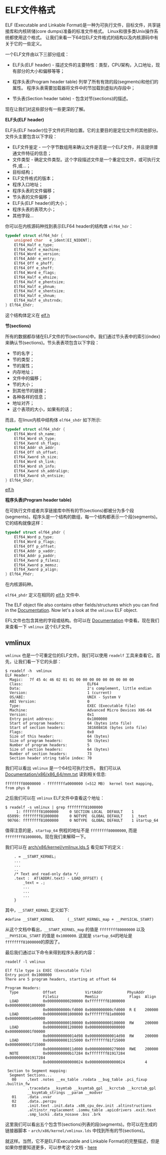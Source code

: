 ELF文件格式
================================================================================

ELF (Executable and Linkable Format)是一种为可执行文件，目标文件，共享链接库和内核转储(core dumps)准备的标准文件格式。 Linux和很多类Unix操作系统都使用这个格式。 让我们来看一下64位ELF文件格式的结构以及内核源码中有关于它的一些定义。

一个ELF文件由以下三部分组成：

* ELF头(ELF header) - 描述文件的主要特性：类型，CPU架构，入口地址，现有部分的大小和偏移等等；

* 程序头表(Program header table) 列举了所有有效的段(segments)和他们的属性。 程序头表需要加载器将文件中的节加载到虚拟内存段中；

* 节头表(Section header table) - 包含对节(sections)的描述。

现在让我们对这些部分有一些更深的了解。

**ELF头(ELF header)**

ELF头(ELF header)位于文件的开始位置。它的主要目的是定位文件的其他部分。文件头主要包含以下字段：

* ELF文件鉴定 - 一个字节数组用来确认文件是否是一个ELF文件，并且提供普通文件特征的信息；
* 文件类型 - 确定文件类型。这个字段描述文件是一个重定位文件，或可执行文件,或...；
* 目标结构；
* ELF文件格式的版本；
* 程序入口地址；
* 程序头表的文件偏移；
* 节头表的文件偏移；
* ELF头(ELF header)的大小；
* 程序头表的表项大小；
* 其他字段...

你可以在内核源码种找到表示ELF64 header的结构体 `elf64_hdr`：

```C
typedef struct elf64_hdr {
	unsigned char	e_ident[EI_NIDENT];
	Elf64_Half e_type;
	Elf64_Half e_machine;
	Elf64_Word e_version;
	Elf64_Addr e_entry;
	Elf64_Off e_phoff;
	Elf64_Off e_shoff;
	Elf64_Word e_flags;
	Elf64_Half e_ehsize;
	Elf64_Half e_phentsize;
	Elf64_Half e_phnum;
	Elf64_Half e_shentsize;
	Elf64_Half e_shnum;
	Elf64_Half e_shstrndx;
} Elf64_Ehdr;
```

这个结构体定义在 [elf.h](https://github.com/torvalds/linux/blob/master/include/uapi/linux/elf.h#L220)

**节(sections)**

所有的数据都存储在ELF文件的节(sections)中。我们通过节头表中的索引(index)来确认节(sections)。节头表表项包含以下字段：

* 节的名字；
* 节的类型；
* 节的属性；
* 内存地址；
* 文件中的偏移；
* 节的大小；
* 到其他节的链接；
* 各种各样的信息；
* 地址对齐；
* 这个表项的大小，如果有的话；

而且，在linux内核中结构体 `elf64_shdr` 如下所示:

```C
typedef struct elf64_shdr {
	Elf64_Word sh_name;
	Elf64_Word sh_type;
	Elf64_Xword sh_flags;
	Elf64_Addr sh_addr;
	Elf64_Off sh_offset;
	Elf64_Xword sh_size;
	Elf64_Word sh_link;
	Elf64_Word sh_info;
	Elf64_Xword sh_addralign;
	Elf64_Xword sh_entsize;
} Elf64_Shdr;
```

[elf.h](https://github.com/torvalds/linux/blob/master/include/uapi/linux/elf.h#L312)

**程序头表(Program header table)**

在可执行文件或者共享链接库中所有的节(sections)都被分为多个段(segments)。程序头是一个结构的数组，每一个结构都表示一个段(segments)。它的结构就像这样：

```C
typedef struct elf64_phdr {
	Elf64_Word p_type;
	Elf64_Word p_flags;
	Elf64_Off p_offset;
	Elf64_Addr p_vaddr;
	Elf64_Addr p_paddr;
	Elf64_Xword p_filesz;
	Elf64_Xword p_memsz;
	Elf64_Xword p_align;
} Elf64_Phdr;
```

在内核源码种。

`elf64_phdr` 定义在相同的 [elf.h](https://github.com/torvalds/linux/blob/master/include/uapi/linux/elf.h#L254) 文件中.

The ELF object file also contains other fields/structures which you can find in the [Documentation](http://www.uclibc.org/docs/elf-64-gen.pdf). Now let's a look at the `vmlinux` ELF object.

EFL文件也包含其他的字段或结构。你可以在 [Documentation](http://www.uclibc.org/docs/elf-64-gen.pdf) 中查看。现在我们来查看一下 `vmlinux` 这个ELF文件。

vmlinux
--------------------------------------------------------------------------------

`vmlinux` 也是一个可重定位的ELF文件。我们可以使用 `readelf` 工具来查看它。首先，让我们看一下它的头部：

```
$ readelf -h  vmlinux
ELF Header:
  Magic:   7f 45 4c 46 02 01 01 00 00 00 00 00 00 00 00 00 
  Class:                             ELF64
  Data:                              2's complement, little endian
  Version:                           1 (current)
  OS/ABI:                            UNIX - System V
  ABI Version:                       0
  Type:                              EXEC (Executable file)
  Machine:                           Advanced Micro Devices X86-64
  Version:                           0x1
  Entry point address:               0x1000000
  Start of program headers:          64 (bytes into file)
  Start of section headers:          381608416 (bytes into file)
  Flags:                             0x0
  Size of this header:               64 (bytes)
  Size of program headers:           56 (bytes)
  Number of program headers:         5
  Size of section headers:           64 (bytes)
  Number of section headers:         73
  Section header string table index: 70
```

我们可以看出 `vmlinux` 是一个64位可执行文件。
我们可以从 [Documentation/x86/x86_64/mm.txt](https://github.com/torvalds/linux/blob/master/Documentation/x86/x86_64/mm.txt#L19) 读到相关信息:

```
ffffffff80000000 - ffffffffa0000000 (=512 MB)  kernel text mapping, from phys 0
```

之后我们可以在 `vmlinux` ELF文件中查看这个地址：

```
$ readelf -s vmlinux | grep ffffffff81000000
     1: ffffffff81000000     0 SECTION LOCAL  DEFAULT    1 
 65099: ffffffff81000000     0 NOTYPE  GLOBAL DEFAULT    1 _text
 90766: ffffffff81000000     0 NOTYPE  GLOBAL DEFAULT    1 startup_64
```

值得注意的是，`startup_64` 例程的地址不是 `ffffffff80000000`, 而是 `ffffffff81000000`。现在我们来解释一下。

我们可以在 [arch/x86/kernel/vmlinux.lds.S](https://github.com/torvalds/linux/blob/master/arch/x86/kernel/vmlinux.lds.S) 看见如下的定义 :

```
    . = __START_KERNEL;
	...
	...
	..
	/* Text and read-only data */
	.text :  AT(ADDR(.text) - LOAD_OFFSET) {
		_text = .;
		...
		...
		...
	}
```

其中，`__START_KERNEL` 定义如下:

```
#define __START_KERNEL		(__START_KERNEL_map + __PHYSICAL_START)
```

从这个文档中看出，`__START_KERNEL_map` 的值是 `ffffffff80000000` 以及 `__PHYSICAL_START` 的值是 `0x1000000`. 这就是 `startup_64`的地址是 `ffffffff81000000`的原因了。

最后我们通过以下命令来得到程序头表的内容：

```
readelf -l vmlinux

Elf file type is EXEC (Executable file)
Entry point 0x1000000
There are 5 program headers, starting at offset 64

Program Headers:
  Type           Offset             VirtAddr           PhysAddr
                 FileSiz            MemSiz              Flags  Align
  LOAD           0x0000000000200000 0xffffffff81000000 0x0000000001000000
                 0x0000000000cfd000 0x0000000000cfd000  R E    200000
  LOAD           0x0000000001000000 0xffffffff81e00000 0x0000000001e00000
                 0x0000000000100000 0x0000000000100000  RW     200000
  LOAD           0x0000000001200000 0x0000000000000000 0x0000000001f00000
                 0x0000000000014d98 0x0000000000014d98  RW     200000
  LOAD           0x0000000001315000 0xffffffff81f15000 0x0000000001f15000
                 0x000000000011d000 0x0000000000279000  RWE    200000
  NOTE           0x0000000000b17284 0xffffffff81917284 0x0000000001917284
                 0x0000000000000024 0x0000000000000024         4

 Section to Segment mapping:
  Segment Sections...
   00     .text .notes __ex_table .rodata __bug_table .pci_fixup .builtin_fw
          .tracedata __ksymtab __ksymtab_gpl __kcrctab __kcrctab_gpl
		  __ksymtab_strings __param __modver 
   01     .data .vvar 
   02     .data..percpu 
   03     .init.text .init.data .x86_cpu_dev.init .altinstructions
          .altinstr_replacement .iommu_table .apicdrivers .exit.text
		  .smp_locks .data_nosave .bss .brk
```

这里我们可以看出五个包含节(sections)列表的段(segments)。你可以在生成的链接器脚本 - `arch/x86/kernel/vmlinux.lds` 中找到所有的节(sections)。

就这样。当然，它不是ELF(Executable and Linkable Format)的完整描述，但是如果你想要知道更多，可以参考这个文档 - [here](http://www.uclibc.org/docs/elf-64-gen.pdf)

